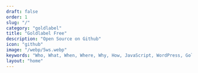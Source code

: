 ```yaml
---
draft: false
order: 1
slug: "/"
category: "goldlabel"
title: "Goldlabel Free"
description: "Open Source on Github"
icon: "github"
image: "/webp/5ws.webp"
keywords: "Who, What, When, Where, Why, How, JavaScript, WordPress, Goldlabel, Gatsby React, Progressive Web App, MUI"
layout: "home"
---
```

